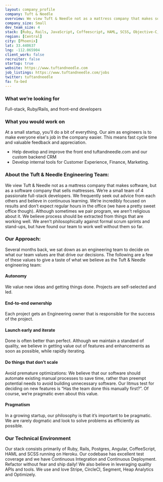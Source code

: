 ```yaml
---
layout: company_profile
company: Tuft & Needle
overview: We view Tuft & Needle not as a mattress company that makes software, but as a software company that sells mattresses. Help us automate everything!
company_size: Small
dev_team_size: 4
stack: [Ruby, Rails, JavaScript, Coffeescript, HAML, SCSS, Objective-C, Heroku, PostgreSQL, Angular]
region: [Central]
city: [Phoenix]
lat: 33.440637
lng: -112.065904
client_work: false
recruiter: false
startup: true
website: https://www.tuftandneedle.com
job_listings: https://www.tuftandneedle.com/jobs
twitter: tuftandneedle
fa: fa-bed
---
```

### What we’re looking for
Full-stack, Ruby/Rails, and front-end developers

### What you would work on

At a small startup, you'll do a bit of everything. Our aim as engineers is to make everyone else's job in the company easier. This means fast cycle time and valuable feedback and appreciation.
- Help develop and improve the front end tuftandneedle.com and our custom backend CRM
- Develop internal tools for Customer Experience, Finance, Marketing.

### About the Tuft & Needle Engineering Team:
We view Tuft & Needle not as a mattress company that makes software, but as a software company that sells mattresses. We’re a small team of 4 passionate full-stack developers.  We frequently seek out advice from each others and believe in continuous learning.  We’re incredibly focused on results and don’t expect regular hours in the office (we have a pretty sweet office though).  Although sometimes we pair program, we aren’t religious about it.  We believe process should be extracted from things that are working well.  We aren’t philosophically against formal scrum sprints and stand-ups, but have found our team to work well without them so far.

### Our Approach:
Several months back, we sat down as an engineering team to decide on what our team values are that drive our decisions.  The following are a few of these values to give a taste of what we believe as the Tuft & Needle engineering team:

#### Autonomy

We value new ideas and getting things done. Projects are self-selected and led.

#### End-to-end ownership

Each project gets an Engineering owner that is responsible for the success of the project.

#### Launch early and iterate

Done is often better than perfect.  Although we maintain a standard of quality, we believe in getting value out of features and enhancements as soon as possible, while rapidly iterating.

#### Do things that don’t scale

Avoid premature optimizations: We believe that our software should automate existing manual processes to save time, rather than preempt potential needs to avoid building unnecessary software.  Our litmus test for deciding on new features is “Has the team done this manually first?”.  Of course, we’re pragmatic even about this value.

#### Pragmatism

In a growing startup, our philosophy is that it’s important to be pragmatic.  We are rarely dogmatic and look to solve problems as efficiently as possible.

### Our Technical Environment

Our stack consists primarily of Ruby, Rails, Postgres, Angular, CoffeeScript, HAML and SCSS running on Heroku.  Our codebase has excellent test coverage and we have Continuous Integration and Continuous Deployment. Refactor without fear and ship daily!  We also believe in leveraging quality APIs and tools.  We use and love Stripe, CircleCI, Segment, Heap Analytics and Optimizely.
